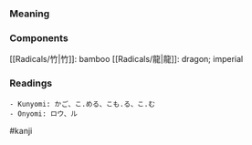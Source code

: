 ### Meaning



### Components

[[Radicals/竹|竹]]: bamboo [[Radicals/龍|龍]]: dragon; imperial

### Readings

```
- Kunyomi: かご、こ.める、こも.る、こ.む
- Onyomi: ロウ、ル
```

#kanji